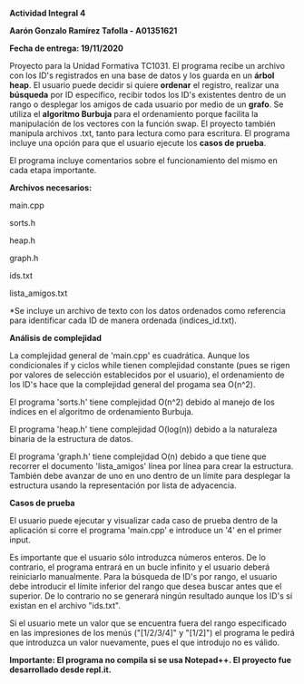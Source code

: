 **Actividad Integral 4**

**Aarón Gonzalo Ramírez Tafolla - A01351621**

**Fecha de entrega: 19/11/2020**

Proyecto para la Unidad Formativa TC1031. El programa recibe un archivo con los ID's registrados en una base de datos y los guarda en un **árbol heap**.
El usuario puede decidir si quiere **ordenar** el registro, realizar una **búsqueda** por ID específico, recibir todos los ID's existentes dentro
de un rango o desplegar los amigos de cada usuario por medio de un **grafo**. Se utiliza el **algoritmo Burbuja** para el ordenamiento porque facilita la
manipulación de los vectores con la función swap. El proyecto también manipula archivos .txt, tanto para lectura como para escritura.
El programa incluye una opción para que el usuario ejecute los **casos de prueba**.

El programa incluye comentarios sobre el funcionamiento del mismo en cada etapa importante.

**Archivos necesarios:**

main.cpp

sorts.h

heap.h

graph.h

ids.txt

lista_amigos.txt

*Se incluye un archivo de texto con los datos ordenados como referencia para identificar cada ID de manera ordenada (indices_id.txt).


**Análisis de complejidad**

La complejidad general de 'main.cpp' es cuadrática. Aunque los condicionales if y ciclos while tienen complejidad constante (pues se rigen por valores de selección establecidos
por el usuario), el ordenamiento de los ID's hace que la complejidad general del progama sea O(n^2).

El programa 'sorts.h' tiene complejidad O(n^2) debido al manejo de los índices en el algoritmo de ordenamiento Burbuja.

El programa 'heap.h' tiene complejidad O(log(n)) debido a la naturaleza binaria de la estructura de datos.

El programa 'graph.h' tiene complejidad O(n) debido a que tiene que recorrer el documento 'lista_amigos' línea por línea para crear la estructura. También debe
avanzar de uno en uno dentro de un límite para desplegar la estructura usando la representación por lista de adyacencia.

**Casos de prueba**

El usuario puede ejecutar y visualizar cada caso de prueba dentro de la aplicación si corre el programa 'main.cpp' e introduce un '4' en el primer input.

Es importante que el usuario sólo introduzca números enteros. De lo contrario, el programa entrará en un bucle infinito y el usuario deberá reiniciarlo manualmente.
Para la búsqueda de ID's por rango, el usuario debe introducir el límite inferior del rango que desea buscar antes que el superior. De lo contrario no se generará
ningún resultado aunque los ID's sí existan en el archivo "ids.txt".

Si el usuario mete un valor que se encuentra fuera del rango especificado en las impresiones de los menús ("[1/2/3/4]" y "[1/2]") el programa le pedirá que
introduzca un valor nuevamente, pues el que introdujo no es válido.

**Importante: El programa no compila si se usa Notepad++. El proyecto fue desarrollado desde repl.it.**
